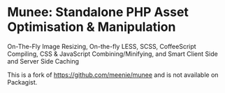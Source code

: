 # Munee: Standalone PHP Asset Optimisation & Manipulation

On-The-Fly Image Resizing, On-the-fly LESS, SCSS, CoffeeScript Compiling, CSS & JavaScript Combining/Minifying, and Smart Client Side and Server Side Caching

This is a fork of https://github.com/meenie/munee and is not available on Packagist.
